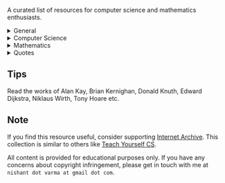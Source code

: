 A curated list of resources for computer science and mathematics enthusiasts.

<details>
<summary>General</summary>

# All

- Art of Doing Science and Engineering: Learning to Learn — Richard Hamming, Bret Victor
- How to Solve It — George Pólya

</details>

<details>
<summary>Computer Science</summary>

### Foundations

- Code: The Hidden Language of Computer Hardware and Software — Charles Petzold
- Computer Science: An Interdisciplinary Approach — Robert Sedgewick, Kevin Wayne
- Elements of Modern Computer Systems — Noam Nisan, Shimon Schocken
- Structure and Interpretation of Computer Programs — Harold Abelson, Gerald Jay Sussman [Video](https://archive.org/details/mit-6001-structure-and-interpretation-of-computer-programs)

### Algorithms and Data Structures

- Algorithms and Data Structures — Niklaus Wirth
- Introduction to Algorithms — Thomas H. Cormen, Charles E. Leiserson, Ronald L. Rivest, Clifford Stein [Video](https://archive.org/details/mit-6006-introduction-to-algorithms)

### Theoretical Computer Science

- Introduction to Theoretical Computer Science — Boaz Barak
- Introduction to the Theory of Computation — Michael Sipser [Video](https://archive.org/details/mit-18404j-theory-of-computation)

### Systems Programming & Architecture

- Computer Systems: A Programmer’s Perspective — Randal E. Bryant, David R. O’Hallaron [Video](https://archive.org/details/cmu-15-213-introduction-to-computer-systems)
- Operating Systems: Three Easy Pieces — Andrea C. Arpaci-Dusseau, Remzi H. Arpaci-Dusseau [Video](https://archive.org/details/caltech-cs124-operating-systems)
- Computer Networks: A Systems Approach — Larry L. Peterson, Bruce S. Davie [Video](https://archive.org/details/stanford-cs144-introduction-to-computer-networking)
- Database System Concepts — Abraham Silberschatz, Henry F. Korth, S. Sudarshan [Video](https://archive.org/details/cmu-15-445-introduction-to-database-systems)
- Project Oberon — Niklaus Wirth
- Plan 9 — Bell Labs

### Programming Languages & Compilers

- Programming Language Pragmatics — Michael L. Scott [Video](https://archive.org/details/stonybrook-cse307-principles-of-programming-languages)
- Compilers: Principles, Techniques, and Tools — Alfred V. Aho, Monica S. Lam, Ravi Sethi, Jeffrey D. Ullman [Video](https://archive.org/details/coursera-compilers)

### Distributed Systems & Scalability

- Designing Data-Intensive Applications — Martin Kleppmann
- Distributed Systems — Andrew S. Tanenbaum, Maarten Van Steen

### Artificial Intelligence & Machine Learning

- Artificial Intelligence: A Modern Approach — Stuart Russell, Peter Norvig
- Information Theory, Inference, and Learning Algorithms — David J.C. MacKay
- Deep Learning — Aaron Courville, Ian Goodfellow, Yoshua Bengio

### Software Engineering & Career

- Systematic Programming: An Introduction — Niklaus Wirth
- The Practice of Programming — Brian W. Kernighan, Rob Pike
- The Pragmatic Programmer — Andrew Hunt, David Thomas
- Programming Pearls — Jon Bentley
- The PhD Grind — Philip Guo

</details>

<details>
<summary>Mathematics</summary>

### All

- The Joy Of X: A Guided Tour of Math, from One to Infinity — Steven Strogatz
- Elements of Mathematics: From Euclid to Gödel — John Stillwell
- College Algebra — Michael Sullivan [Video](https://archive.org/details/umkc-math110-college-algebra)
- Infinite Powers: How Calculus Reveals the Secrets of the Universe — Steven Strogatz
- Calculus with Analytic Geometry — George F. Simmons [Video](https://archive.org/details/mit-1801-single-variable-calculus)
- Discrete Mathematics and Its Applications — Kenneth H. Rosen [Video](https://archive.org/details/ucb-cs70-discrete-mathematics-and-probability-theory)
- Introduction to Probability — Joseph K. Blitzstein, Jessica Hwang [Video](https://archive.org/details/harvard-stat110-probability)
- Principles and Techniques in Combinatorics — Chen Chuan-Chong, Koh Khee-Meng
- The Art and Craft of Problem Solving — Paul Zeitz
- Proofs from THE BOOK — Martin Aigner, Günter M. Ziegler
- Book of Proof — Richard Hammack

</details>

<details>
<summary>Quotes</summary>

- "The best way to learn anything is to discover it by yourself." — George Pólya
- "The best way to learn is to teach." — Frank Oppenheimer
- "The only way to learn mathematics is to do mathematics." — Paul Halmos
- "If you can’t solve a problem, then there is an easier problem you can solve: find it." — George Pólya
- "A great discovery solves a great problem but there is a grain of discovery in the solution of any problem." — George Pólya

</details>

## Tips

Read the works of Alan Kay, Brian Kernighan, Donald Knuth, Edward Dijkstra, Niklaus Wirth, Tony Hoare etc.

## Note

If you find this resource useful, consider supporting [Internet Archive](https://archive.org/donate). This collection is similar to others like [Teach Yourself CS](https://teachyourselfcs.com/).

All content is provided for educational purposes only. If you have any concerns about copyright infringement, please get in touch with me at `nishant dot varma at gmail dot com`.
